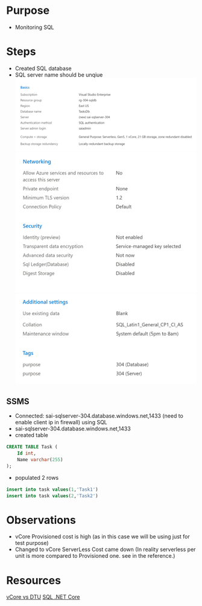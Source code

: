 # Purpose
* Monitoring SQL

# Steps
* Created SQL database
*  SQL server name should be unqiue
![setup](.\Setup1.PNG)
![setup](.\Setup2.PNG)
![setup](.\Setup3.PNG)

## SSMS
* Connected: sai-sqlserver-304.database.windows.net,1433 (need to enable client ip in firewall) using SQL 
* sai-sqlserver-304.database.windows.net,1433
* created table
```sql
CREATE TABLE Task (
    Id int,
    Name varchar(255)
);
```
* populated 2 rows
```sql
insert into task values(1,'Task1')
insert into task values(2,'Task2')
```

# Observations
* vCore Provisioned cost is high (as in this case we will be using just for test purpose)
* Changed to vCore ServerLess Cost came down (In reality serverless per unit is more compared to Provisioned one. see in the reference.)

# Resources
[vCore vs DTU](https://docs.microsoft.com/en-us/azure/azure-sql/database/purchasing-models)
[SQL .NET Core](https://docs.microsoft.com/en-us/azure/azure-sql/database/connect-query-dotnet-core)